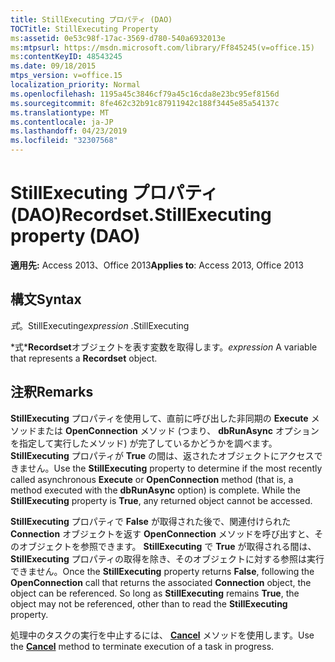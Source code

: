 ```yaml
---
title: StillExecuting プロパティ (DAO)
TOCTitle: StillExecuting Property
ms:assetid: 0e53c98f-17ac-3569-d780-540a6932013e
ms:mtpsurl: https://msdn.microsoft.com/library/Ff845245(v=office.15)
ms:contentKeyID: 48543245
ms.date: 09/18/2015
mtps_version: v=office.15
localization_priority: Normal
ms.openlocfilehash: 1195a45c3846cf79a45c16cda8e23bc95ef8156d
ms.sourcegitcommit: 8fe462c32b91c87911942c188f3445e85a54137c
ms.translationtype: MT
ms.contentlocale: ja-JP
ms.lasthandoff: 04/23/2019
ms.locfileid: "32307568"
---
```

# <a name="recordsetstillexecuting-property-dao"></a><span data-ttu-id="7d3fb-102">StillExecuting プロパティ (DAO)</span><span class="sxs-lookup"><span data-stu-id="7d3fb-102">Recordset.StillExecuting property (DAO)</span></span>

<span data-ttu-id="7d3fb-103">**適用先:** Access 2013、Office 2013</span><span class="sxs-lookup"><span data-stu-id="7d3fb-103">**Applies to**: Access 2013, Office 2013</span></span>

## <a name="syntax"></a><span data-ttu-id="7d3fb-104">構文</span><span class="sxs-lookup"><span data-stu-id="7d3fb-104">Syntax</span></span>

<span data-ttu-id="7d3fb-105">*式*。StillExecuting</span><span class="sxs-lookup"><span data-stu-id="7d3fb-105">*expression* .StillExecuting</span></span>

<span data-ttu-id="7d3fb-106">\*式\***Recordset**オブジェクトを表す変数を取得します。</span><span class="sxs-lookup"><span data-stu-id="7d3fb-106">*expression* A variable that represents a **Recordset** object.</span></span>

## <a name="remarks"></a><span data-ttu-id="7d3fb-107">注釈</span><span class="sxs-lookup"><span data-stu-id="7d3fb-107">Remarks</span></span>

<span data-ttu-id="7d3fb-p101">**StillExecuting** プロパティを使用して、直前に呼び出した非同期の **Execute** メソッドまたは **OpenConnection** メソッド (つまり、 **dbRunAsync** オプションを指定して実行したメソッド) が完了しているかどうかを調べます。 **StillExecuting** プロパティが **True** の間は、返されたオブジェクトにアクセスできません。</span><span class="sxs-lookup"><span data-stu-id="7d3fb-p101">Use the **StillExecuting** property to determine if the most recently called asynchronous **Execute** or **OpenConnection** method (that is, a method executed with the **dbRunAsync** option) is complete. While the **StillExecuting** property is **True**, any returned object cannot be accessed.</span></span>

<span data-ttu-id="7d3fb-p102">**StillExecuting** プロパティで **False** が取得された後で、関連付けられた **Connection** オブジェクトを返す **OpenConnection** メソッドを呼び出すと、そのオブジェクトを参照できます。 **StillExecuting** で **True** が取得される間は、 **StillExecuting** プロパティの取得を除き、そのオブジェクトに対する参照は実行できません。</span><span class="sxs-lookup"><span data-stu-id="7d3fb-p102">Once the **StillExecuting** property returns **False**, following the **OpenConnection** call that returns the associated **Connection** object, the object can be referenced. So long as **StillExecuting** remains **True**, the object may not be referenced, other than to read the **StillExecuting** property.</span></span>

<span data-ttu-id="7d3fb-112">処理中のタスクの実行を中止するには、 **[Cancel](connection-cancel-method-dao.md)** メソッドを使用します。</span><span class="sxs-lookup"><span data-stu-id="7d3fb-112">Use the **[Cancel](connection-cancel-method-dao.md)** method to terminate execution of a task in progress.</span></span>

